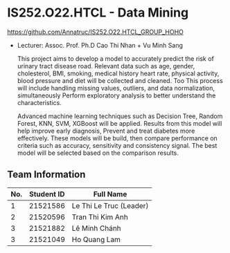 # IS252.O22.HTCL - Data Mining
https://github.com/Annatruc/IS252.O22.HTCL_GROUP_HOHO

* Lecturer: Assoc. Prof. Ph.D Cao Thi Nhan + Vu Minh Sang

    This project aims to develop a model to accurately predict the risk of urinary tract disease 
road. Relevant data such as age, gender, cholesterol, BMI, smoking, medical history 
heart rate, physical activity, blood pressure and diet will be collected and cleaned. Too 
This process will include handling missing values, outliers, and data normalization, simultaneously 
Perform exploratory analysis to better understand the characteristics. 

   Advanced machine learning techniques such as Decision Tree, Random Forest, KNN, SVM, 
XGBoost will be applied. Results from this model will help improve early diagnosis, 
Prevent and treat diabetes more effectively. These models will be 
build, then compare performance on criteria such as accuracy, sensitivity and consistency 
signal. The best model will be selected based on the comparison results.

## Team Information
No. | Student ID | Full Name
--- | ---------- | ---------
1 | 21521586 | Le Thi Le Truc (Leader)
2 | 21520596 | Tran Thi Kim Anh
3 | 21521882 | Lê Minh Chánh
3 | 21521049 | Ho Quang Lam
